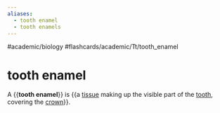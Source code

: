 ```yaml
---
aliases:
  - tooth enamel
  - tooth enamels
---
```


#academic/biology #flashcards/academic/Tt/tooth_enamel

# tooth enamel

A {{__tooth enamel__}} is {{a [tissue](tissue%20(biology).md) making up the visible part of the [tooth](tooth.md), covering the [crown](crown%20(tooth).md)}}. <!--SR:!2023-05-23,6,230!2023-05-22,2,248-->
